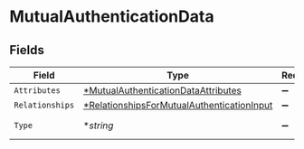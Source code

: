 # MutualAuthenticationData


## Fields

| Field                                                                                                          | Type                                                                                                           | Required                                                                                                       | Description                                                                                                    |
| -------------------------------------------------------------------------------------------------------------- | -------------------------------------------------------------------------------------------------------------- | -------------------------------------------------------------------------------------------------------------- | -------------------------------------------------------------------------------------------------------------- |
| `Attributes`                                                                                                   | [*MutualAuthenticationDataAttributes](../../models/shared/mutualauthenticationdataattributes.md)               | :heavy_minus_sign:                                                                                             | N/A                                                                                                            |
| `Relationships`                                                                                                | [*RelationshipsForMutualAuthenticationInput](../../models/shared/relationshipsformutualauthenticationinput.md) | :heavy_minus_sign:                                                                                             | N/A                                                                                                            |
| `Type`                                                                                                         | **string*                                                                                                      | :heavy_minus_sign:                                                                                             | Resource type                                                                                                  |